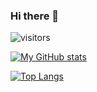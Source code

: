 ### Hi there 👋

![visitors](https://visitor-badge.glitch.me/badge?page_id=jbutterwick.jbutterwick&left_color=#282828&right_color=#98971a)

<!--START_SECTION:waka-->
<!--END_SECTION:waka-->

[![My GitHub stats](https://github-readme-stats.vercel.app/api?username=jbutterwick&show_icons=true&theme=gruvbox&count_private=true)](https://github.com/jbutterwick/github-readme-stats)

[![Top Langs](https://github-readme-stats.vercel.app/api/top-langs/?username=jbutterwick&layout=compact&theme=gruvbox&count_private=true)](https://github.com/jbutterwick/github-readme-stats)
<!--
**jbutterwick/jbutterwick** is a ✨ _special_ ✨ repository because its `README.md` (this file) appears on your GitHub profile.

Here are some ideas to get you started:

- 🔭 I’m currently working on ...
- 🌱 I’m currently learning ...
- 👯 I’m looking to collaborate on ...
- 🤔 I’m looking for help with ...
- 💬 Ask me about ...
- 📫 How to reach me: ...
- 😄 Pronouns: ...
- ⚡ Fun fact: ...
-->
